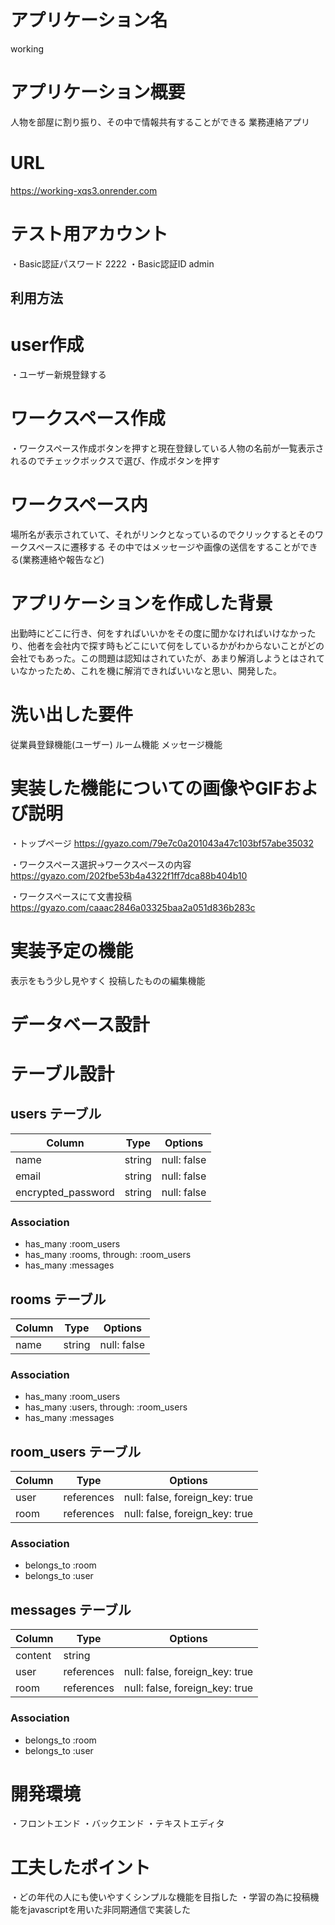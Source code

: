 # アプリケーション名
working

# アプリケーション概要
人物を部屋に割り振り、その中で情報共有することができる
業務連絡アプリ

# URL
https://working-xqs3.onrender.com

# テスト用アカウント
・Basic認証パスワード 2222
・Basic認証ID admin


## 利用方法
# user作成
・ユーザー新規登録する
# ワークスペース作成
・ワークスペース作成ボタンを押すと現在登録している人物の名前が一覧表示されるのでチェックボックスで選び、作成ボタンを押す
# ワークスペース内
場所名が表示されていて、それがリンクとなっているのでクリックするとそのワークスペースに遷移する
その中ではメッセージや画像の送信をすることができる(業務連絡や報告など)

# アプリケーションを作成した背景
出勤時にどこに行き、何をすればいいかをその度に聞かなければいけなかったり、他者を会社内で探す時もどこにいて何をしているかがわからないことがどの会社でもあった。この問題は認知はされていたが、あまり解消しようとはされていなかったため、これを機に解消できればいいなと思い、開発した。

# 洗い出した要件
従業員登録機能(ユーザー)
ルーム機能
メッセージ機能


# 実装した機能についての画像やGIFおよび説明
・トップページ
https://gyazo.com/79e7c0a201043a47c103bf57abe35032

・ワークスペース選択→ワークスペースの内容
https://gyazo.com/202fbe53b4a4322f1ff7dca88b404b10

・ワークスペースにて文書投稿
https://gyazo.com/caaac2846a03325baa2a051d836b283c
# 実装予定の機能
表示をもう少し見やすく
投稿したものの編集機能

# データベース設計
# テーブル設計

## users テーブル

| Column             | Type   | Options     |
| ------------------ | ------ | ----------- |
| name               | string | null: false |
| email              | string | null: false |
| encrypted_password | string | null: false |

### Association

- has_many :room_users
- has_many :rooms, through: :room_users
- has_many :messages


## rooms テーブル

| Column | Type   | Options     |
| ------ | ------ | ----------- |
| name   | string | null: false |

### Association

- has_many :room_users
- has_many :users, through: :room_users
- has_many :messages


## room_users テーブル

| Column | Type       | Options                        |
| ------ | ---------- | ------------------------------ |
| user   | references | null: false, foreign_key: true |
| room   | references | null: false, foreign_key: true |

### Association

- belongs_to :room
- belongs_to :user


## messages テーブル

| Column  | Type       | Options                        |
| ------- | ---------- | ------------------------------ |
| content | string     |                                |
| user    | references | null: false, foreign_key: true |
| room    | references | null: false, foreign_key: true |

### Association

- belongs_to :room
- belongs_to :user

# 開発環境
・フロントエンド
・バックエンド
・テキストエディタ

# 工夫したポイント
・どの年代の人にも使いやすくシンプルな機能を目指した
・学習の為に投稿機能をjavascriptを用いた非同期通信で実装した

